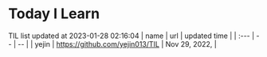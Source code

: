 # Today I Learn 
TIL list updated at 2023-01-28 02:16:04
| name | url | updated time |
| :--- | -- | -- |
| yejin | https://github.com/yejin013/TIL | Nov 29, 2022, |
